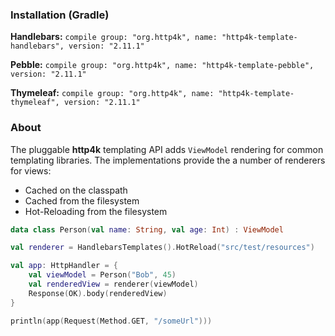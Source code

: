 ### Installation (Gradle)
**Handlebars:** ```compile group: "org.http4k", name: "http4k-template-handlebars", version: "2.11.1"```

**Pebble:** ```compile group: "org.http4k", name: "http4k-template-pebble", version: "2.11.1"```

**Thymeleaf:** ```compile group: "org.http4k", name: "http4k-template-thymeleaf", version: "2.11.1"```

### About
The pluggable **http4k** templating API adds `ViewModel` rendering for common templating libraries. The implementations provide the a number of renderers for views:
* Cached on the classpath
* Cached from the filesystem
* Hot-Reloading from the filesystem

```kotlin
data class Person(val name: String, val age: Int) : ViewModel

val renderer = HandlebarsTemplates().HotReload("src/test/resources")

val app: HttpHandler = {
    val viewModel = Person("Bob", 45)
    val renderedView = renderer(viewModel)
    Response(OK).body(renderedView)
}

println(app(Request(Method.GET, "/someUrl")))
```
